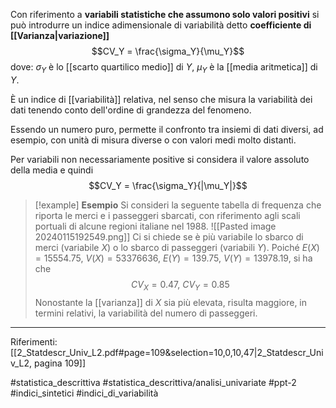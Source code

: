 Con riferimento a **variabili statistiche che assumono solo valori positivi** si può introdurre un indice adimensionale di variabilità detto **coefficiente di [[Varianza|variazione]]** $$CV_Y = \frac{\sigma_Y}{\mu_Y}$$dove: $\sigma_Y$ è lo [[scarto quartilico medio]] di $Y$, $\mu_Y$ è la [[media aritmetica]] di $Y$.

È un indice di [[variabilità]] relativa, nel senso che misura la variabilità dei dati tenendo conto dell'ordine di grandezza del fenomeno.

Essendo un numero puro, permette il confronto tra insiemi di dati diversi, ad esempio, con unità di misura diverse o con valori medi molto distanti.

Per variabili non necessariamente positive si considera il valore assoluto della media e quindi $$CV_Y = \frac{\sigma_Y}{|\mu_Y|}$$ 
>[!example] **Esempio**
Si consideri la seguente tabella di frequenza che riporta le merci e i passeggeri sbarcati, con riferimento agli scali portuali di alcune regioni italiane nel 1988.
![[Pasted image 20240115192549.png]]
Ci si chiede se è più variabile lo sbarco di merci (variabile $X$) o lo sbarco di passeggeri (variabili $Y$). Poiché $E(X) = 15554.75,\ V(X) = 53376636,\ E(Y) = 139.75,\ V(Y) = 13978.19$, si ha che $$CV_X = 0.47,\ CV_Y=0.85$$ Nonostante la [[varianza]] di $X$ sia più elevata, risulta maggiore, in termini relativi, la variabilità del numero di passeggeri.
***

Riferimenti:
[[2_Statdescr_Univ_L2.pdf#page=109&selection=10,0,10,47|2_Statdescr_Univ_L2, pagina 109]]

#statistica_descrittiva 
#statistica_descrittiva/analisi_univariate
#ppt-2 
#indici_sintetici 
#indici_di_variabilità  